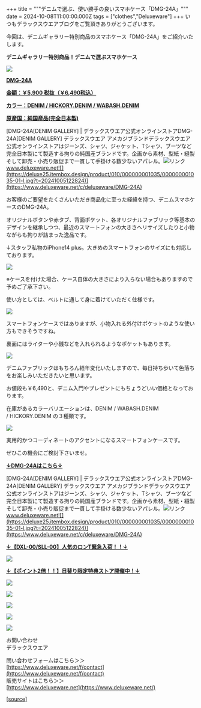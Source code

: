 +++
title = """デニムで選ぶ、使い勝手の良いスマホケース「DMG-24A」"""
date = 2024-10-08T11:00:00.000Z
tags = ["clothes","Deluxeware"]
+++
いつもデラックスウエアブログをご覧頂きありがとうございます。

今回は、デニムギャラリー特別商品のスマホケース「DMG-24A」をご紹介いたします。

**デニムギャラリー特別商品！デニムで選ぶスマホケース**

[![](https://stat.ameba.jp/user_images/20241008/10/deluxeware/74/17/j/o0800100015495423006.jpg)](https://www.deluxeware.net/c/deluxeware/DMG-24A)

**[DMG-24A](https://www.deluxeware.net/c/deluxeware/DMG-24A)**

**[金額：￥5,900 税抜（￥6,490税込）](https://www.deluxeware.net/c/deluxeware/DMG-24A)**

**[カラー：DENIM / HICKORY.DENIM / WABASH.DENIM](https://www.deluxeware.net/c/deluxeware/DMG-24A)**

**[原産国：純国産品(完全日本製)](https://www.deluxeware.net/c/deluxeware/DMG-24A)**

[DMG-24A\[DENIM GALLERY\] | デラックスウエア公式オンラインストアDMG-24A\[DENIM GALLERY\] デラックスウエア アメカジブランドデラックスウエア公式オンラインストアはジーンズ、シャツ、ジャケット、Tシャツ、ブーツなど完全日本製にて製造する拘りの純国産ブランドです。企画から素材、型紙・縫製そして卸売・小売り販促まで一貫して手掛ける数少ないアパレル。![リンク](https://c.stat100.ameba.jp/ameblo/symbols/v3.20.0/svg/gray/editor_link.svg)www.deluxeware.net![](https://deluxe25.itembox.design/product/010/000000001035/000000001035-01-l.jpg?t=20241005122824)](https://www.deluxeware.net/c/deluxeware/DMG-24A)

お客様のご要望をたくさんいただき商品化に至った経緯を持つ、デニムスマホケースのDMG-24A。

オリジナルボタンや赤タブ、背面ポケット、各オリジナルファブリック等基本のデザインを継承しつつ、最近のスマートフォンの大きさへリサイズしたりと小物ながらも拘りが詰まった逸品です。

↓スタッフ私物のiPhone14 plus。大きめのスマートフォンのサイズにも対応しております。

[![](https://stat.ameba.jp/user_images/20241008/10/deluxeware/b2/5c/j/o0800100015495423007.jpg)](https://stat.ameba.jp/user_images/20241008/10/deluxeware/b2/5c/j/o0800100015495423007.jpg)

※ケースを付けた場合、ケース自体の大きさにより入らない場合もありますので予めご了承下さい。

使い方としては、ベルトに通して身に着けていただく仕様です。

[![](https://stat.ameba.jp/user_images/20241008/10/deluxeware/e7/79/j/o0800080015495423008.jpg)](https://stat.ameba.jp/user_images/20241008/10/deluxeware/e7/79/j/o0800080015495423008.jpg)

スマートフォンケースではありますが、小物入れる外付けポケットのような使い方もできそうですね。

裏面にはライターや小銭などを入れられるようなポケットもあります。

[![](https://stat.ameba.jp/user_images/20241008/10/deluxeware/9b/55/j/o0800080015495423013.jpg)](https://stat.ameba.jp/user_images/20241008/10/deluxeware/9b/55/j/o0800080015495423013.jpg)

デニムファブリックはもちろん経年変化いたしますので、毎日持ち歩いて色落ちをお楽しみいただきたいと思います。

お値段も￥6,490と、デニム入門やプレゼントにもちょうどいい価格となっております。

在庫があるカラーバリエーションは、DENIM / WABASH.DENIM / HICKORY.DENIM の３種類です。

[![](https://stat.ameba.jp/user_images/20241008/11/deluxeware/4e/4b/j/o0800040015495440775.jpg)](https://stat.ameba.jp/user_images/20241008/11/deluxeware/4e/4b/j/o0800040015495440775.jpg)

実用的かつコーディネートのアクセントになるスマートフォンケースです。

ぜひこの機会にご検討下さいませ。

**[↓DMG-24Aはこちら↓](https://www.deluxeware.net/c/deluxeware/DMG-24A)**

[DMG-24A\[DENIM GALLERY\] | デラックスウエア公式オンラインストアDMG-24A\[DENIM GALLERY\] デラックスウエア アメカジブランドデラックスウエア公式オンラインストアはジーンズ、シャツ、ジャケット、Tシャツ、ブーツなど完全日本製にて製造する拘りの純国産ブランドです。企画から素材、型紙・縫製そして卸売・小売り販促まで一貫して手掛ける数少ないアパレル。![リンク](https://c.stat100.ameba.jp/ameblo/symbols/v3.20.0/svg/gray/editor_link.svg)www.deluxeware.net![](https://deluxe25.itembox.design/product/010/000000001035/000000001035-01-l.jpg?t=20241005122824)](https://www.deluxeware.net/c/deluxeware/DMG-24A)

**[↓【DXL-00/SLL-00】人気のロンT緊急入荷！！↓](https://www.deluxeware.net/)**

[![](https://stat.ameba.jp/user_images/20241007/16/deluxeware/df/96/j/o0800026015495163803.jpg?caw=800)](https://www.deluxeware.net/)

  
**[↓【ポイント2倍！！】日替り限定特典ストア開催中！↓](https://www.deluxeware.net/)**

[![](https://stat.ameba.jp/user_images/20241007/17/deluxeware/da/a1/j/o1200050015495173437.jpg?caw=800)](https://www.deluxeware.net/)

[![](https://stat.ameba.jp/user_images/20240614/12/deluxeware/fb/b4/j/o0800026015451324172.jpg?caw=800)](https://www.deluxeware.net/c/2024FWreserveall)

[![](https://stat.ameba.jp/user_images/20240315/15/deluxeware/04/7f/j/o0800026015413271803.jpg?caw=800)](https://www.instagram.com/deluxeware/?hl=ja)

[![](https://stat.ameba.jp/user_images/20220415/12/deluxeware/3b/ce/j/o0800026015103175481.jpg?caw=800)](https://www.deluxeware.net/f/headstore)

[![](https://stat.ameba.jp/user_images/20220415/12/deluxeware/d7/c6/j/o0800026015103175487.jpg?caw=800)](https://www.deluxeware.net/)

お問い合わせ  
デラックスウエア

問い合わせフォームはこちら＞＞  
[https://www.deluxeware.net/f/contact](https://www.deluxeware.net/f/contact)  
販売サイトはこちら＞＞  
[https://www.deluxeware.net](https://www.deluxeware.net/)

[[source]](https://ameblo.jp/deluxeware/entry-12870457204.html)
